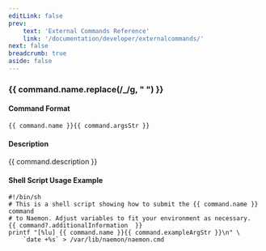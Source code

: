 ```yaml
---
editLink: false
prev:
    text: 'External Commands Reference'
    link: '/documentation/developer/externalcommands/'
next: false
breadcrumb: true
aside: false
---
```


<script setup>
const command = {"args":[{"name":"service_description","type":"service"},{"name":"sticky","type":"int"},{"name":"notify","type":"bool"},{"name":"persistent","type":"bool"},{"name":"end_time","type":"timestamp"},{"name":"author","type":"str"},{"name":"comment","type":"str"}],"name":"ACKNOWLEDGE_SVC_PROBLEM_EXPIRE","description":"Allows you to acknowledge the current problem for the specified service. By acknowledging the current problem, future notifications (for the same servicestate) are disabled. The 'end_time' option determines the time after which the acknowledgement is cleared automatically. If the 'sticky' option is set to one (1), the acknowledgement will remain until the service returns to an OK state. Otherwise the acknowledgement will automatically be removed when the service changes state. If the 'notify' option is set to one (1), a notification will be sent out to contacts indicating that the current service problem has been acknowledged. If the 'persistent' option is set to one (1), the comment associated with the acknowledgement will remain once the acknowledgement is removed. If not, the comment will be deleted when the acknowledgement is removed.","classes":["service","comment"],"commandType":6,"argsStr":";host_name;service_description;sticky;notify;persistent;end_time;author;comment","exampleArgStr":";host1;service1;1;1;1;1478638441;naemonadmin;This is an example comment."};
</script>

<h3>{{ command.name.replace(/_/g, " ") }}</h3>

#### Command Format

`{{ command.name }}{{ command.argsStr }}`

#### Description

{{ command.description }}

#### Shell Script Usage Example

```sh-vue
#!/bin/sh
# This is a shell script showing how to submit the {{ command.name }} command
# to Naemon. Adjust variables to fit your environment as necessary.
{{ command?.additionalInformation  }}
printf "[%lu] {{ command.name }}{{ command.exampleArgStr }}\n" \
    `date +%s` > /var/lib/naemon/naemon.cmd
```
